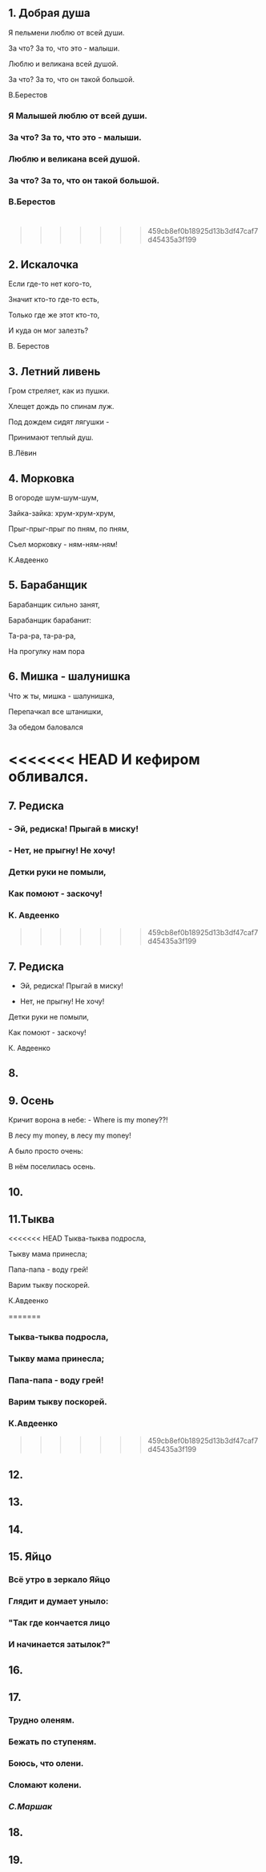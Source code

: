 ## 1. Добрая душа
Я пельмени люблю от всей души.

За что? За то, что это - малыши.

Люблю и великана всей душой.

За что? За то, что он такой большой.

B.Берестов

### Я Малышей люблю от всей души.
### За что? За то, что это - малыши.
### Люблю и великана всей душой.
### За что? За то, что он такой большой.
### B.Берестов
#
>>>>>>> 459cb8ef0b18925d13b3df47caf7d45435a3f199
## 2. Искалочка
Если где-то нет кого-то,

Значит кто-то где-то есть,

Только где же этот кто-то,

И куда он мог залезть?

В. Берестов


## 3. Летний ливень
Гром стреляет, как из пушки.

Хлещет дождь по спинам луж.

Под дождем сидят лягушки -

Принимают теплый душ.

В.Лёвин


## 4. Морковка
В огороде шум-шум-шум,

Зайка-зайка: хрум-хрум-хрум,

Прыг-прыг-прыг по пням, по пням,

Съел морковку - ням-ням-ням!

К.Авдеенко

## 5. Барабанщик
Барабанщик сильно занят,

Барабанщик барабанит:

Та-ра-ра, та-ра-ра,

На прогулку нам пора

## 6. Мишка - шалунишка
Что ж ты, мишка - шалунишка,

Перепачкал все штанишки,

За обедом баловался

<<<<<<< HEAD
И кефиром обливался.
=======
## 7. Редиска
### - Эй, редиска! Прыгай в миску!
### - Нет, не прыгну! Не хочу!
### Детки руки не помыли,
### Как помоют - заскочу!
### К. Авдеенко
>>>>>>> 459cb8ef0b18925d13b3df47caf7d45435a3f199

## 7. Редиска
- Эй, редиска! Прыгай в миску!

- Нет, не прыгну! Не хочу!

Детки руки не помыли,

Как помоют - заскочу!

К. Авдеенко

## 8.


## 9.   Осень
Кричит ворона в небе: - Where is my money??!  

В лесу my money, в лесу my money!  

А было просто очень:  

В нём поселилась осень.  

## 10.


## 11.Тыква
<<<<<<< HEAD
Тыква-тыква подросла,

Тыкву мама принесла;

Папа-папа - воду грей!

Варим тыкву поскорей.

К.Авдеенко

=======
### Тыква-тыква подросла,
### Тыкву мама принесла;
### Папа-папа - воду грей!
### Варим тыкву поскорей.
### К.Авдеенко
 
>>>>>>> 459cb8ef0b18925d13b3df47caf7d45435a3f199
## 12.


## 13.


## 14.


## 15. Яйцо
### Всё утро в зеркало Яйцо
### Глядит и думает уныло:
### "Так где кончается лицо 
### И начинается затылок?"


## 16.


## 17.
### Трудно оленям.
### Бежать по ступеням.
### Боюсь, что олени.
### Сломают колени.
###  _С.Маршак_

## 18.


## 19.

